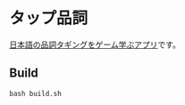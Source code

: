 # タップ品詞

[日本語の品詞タギングをゲーム学ぶアプリ](https://marmooo.github.io/postap-ja/)です。

## Build

```
bash build.sh
```

